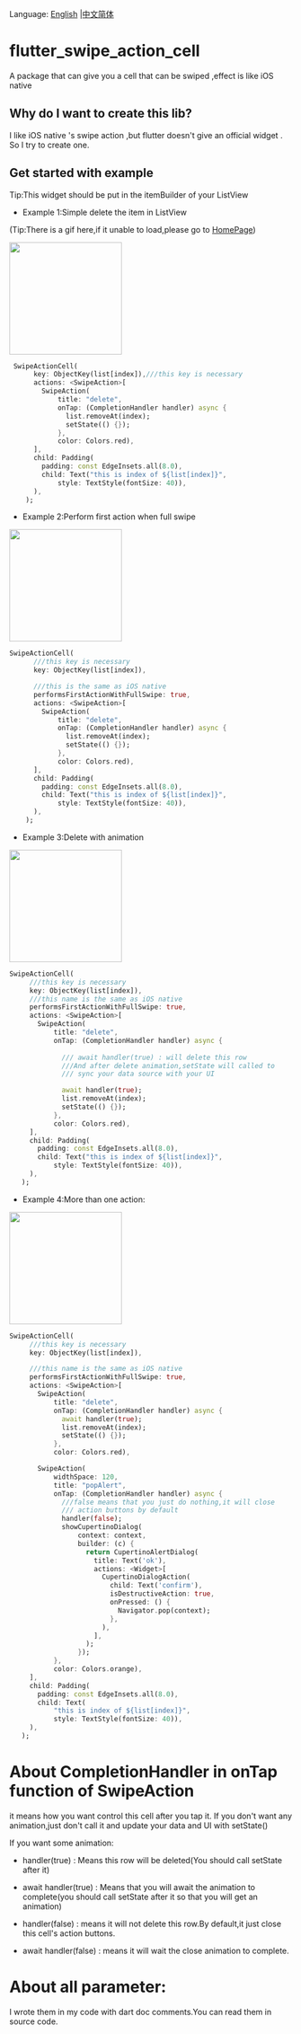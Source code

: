 Language: 
[English](https://github.com/luckysmg/flutter_swipe_action_cell/blob/master/README.md)
|[中文简体](https://github.com/luckysmg/flutter_swipe_action_cell/blob/master/README-CN.md)

# flutter_swipe_action_cell

A package that can give you a cell that can be swiped ,effect is like iOS native

## Why do I want to create this lib?
I like iOS native 's swipe action ,but flutter doesn't give an official widget .
So I try to create one.

## Get started with example


Tip:This widget should be put in the itemBuilder of your ListView

 - Example 1:Simple delete the item in ListView
 
 (Tip:There is a gif here,if it unable to load,please go to [HomePage](https://github.com/luckysmg/flutter_swipe_action_cell/blob/master/README.md))
 
 <img src="https://github.com/luckysmg/flutter_swipe_action_cell/blob/master/images/1.gif" width="200"  alt=""/>

 
```dart
 SwipeActionCell(
      key: ObjectKey(list[index]),///this key is necessary
      actions: <SwipeAction>[
        SwipeAction(
            title: "delete",
            onTap: (CompletionHandler handler) async {
              list.removeAt(index);
              setState(() {});
            },
            color: Colors.red),
      ],
      child: Padding(
        padding: const EdgeInsets.all(8.0),
        child: Text("this is index of ${list[index]}",
            style: TextStyle(fontSize: 40)),
      ),
    );
```

 - Example 2:Perform first action when full swipe
 
  <img src="https://github.com/luckysmg/flutter_swipe_action_cell/blob/master/images/2.gif" width="200"  alt=""/>

 
 ```dart
 SwipeActionCell(
       ///this key is necessary
       key: ObjectKey(list[index]),
 
       ///this is the same as iOS native
       performsFirstActionWithFullSwipe: true,
       actions: <SwipeAction>[
         SwipeAction(
             title: "delete",
             onTap: (CompletionHandler handler) async {
               list.removeAt(index);
               setState(() {});
             },
             color: Colors.red),
       ],
       child: Padding(
         padding: const EdgeInsets.all(8.0),
         child: Text("this is index of ${list[index]}",
             style: TextStyle(fontSize: 40)),
       ),
     );
 ```

 - Example 3:Delete with animation 
 
  <img src="https://github.com/luckysmg/flutter_swipe_action_cell/blob/master/images/3.gif" width="200"  alt=""/>

 ```dart
SwipeActionCell(
      ///this key is necessary
      key: ObjectKey(list[index]),
      ///this name is the same as iOS native
      performsFirstActionWithFullSwipe: true,
      actions: <SwipeAction>[
        SwipeAction(
            title: "delete",
            onTap: (CompletionHandler handler) async {
              
              /// await handler(true) : will delete this row
              ///And after delete animation,setState will called to 
              /// sync your data source with your UI

              await handler(true);
              list.removeAt(index);
              setState(() {});
            },
            color: Colors.red),
      ],
      child: Padding(
        padding: const EdgeInsets.all(8.0),
        child: Text("this is index of ${list[index]}",
            style: TextStyle(fontSize: 40)),
      ),
    );
 ```

 - Example 4:More than one action: 
 
  <img src="https://github.com/luckysmg/flutter_swipe_action_cell/blob/master/images/4.gif" width="200"  alt=""/>

 
 ```dart
SwipeActionCell(
      ///this key is necessary
      key: ObjectKey(list[index]),

      ///this name is the same as iOS native
      performsFirstActionWithFullSwipe: true,
      actions: <SwipeAction>[
        SwipeAction(
            title: "delete",
            onTap: (CompletionHandler handler) async {
              await handler(true);
              list.removeAt(index);
              setState(() {});
            },
            color: Colors.red),

        SwipeAction(
            widthSpace: 120,
            title: "popAlert",
            onTap: (CompletionHandler handler) async {
              ///false means that you just do nothing,it will close
              /// action buttons by default
              handler(false);
              showCupertinoDialog(
                  context: context,
                  builder: (c) {
                    return CupertinoAlertDialog(
                      title: Text('ok'),
                      actions: <Widget>[
                        CupertinoDialogAction(
                          child: Text('confirm'),
                          isDestructiveAction: true,
                          onPressed: () {
                            Navigator.pop(context);
                          },
                        ),
                      ],
                    );
                  });
            },
            color: Colors.orange),
      ],
      child: Padding(
        padding: const EdgeInsets.all(8.0),
        child: Text(
            "this is index of ${list[index]}",
            style: TextStyle(fontSize: 40)),
      ),
    );

 ```

# About CompletionHandler in onTap function of SwipeAction
it means how you want control this cell after you tap it.
If you don't want any animation,just don't call it and update your data and UI with setState()

If you want some animation:
- handler(true) : Means this row will be deleted(You should call setState after it)

- await handler(true) : Means that you will await the animation to complete(you should call setState after it so that you will get an animation)

- handler(false) : means it will not delete this row.By default,it just close this cell's action buttons.

- await handler(false) : means it will wait the close animation to complete.

# About all parameter:
I wrote them in my code with dart doc comments.You can read them in
source code.

 


